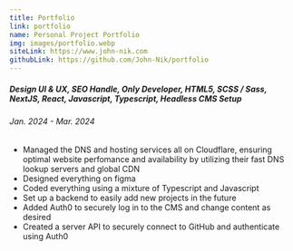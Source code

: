 ```yaml
---
title: Portfolio
link: portfolio
name: Personal Project Portfolio
img: images/portfolio.webp
siteLink: https://www.john-nik.com
githubLink: https://github.com/John-Nik/portfolio
---
```

##### *Design UI & UX, SEO Handle, Only Developer, HTML5, SCSS / Sass, NextJS, React, Javascript, Typescript, Headless CMS Setup*

###### Jan. 2024 - Mar. 2024

* Managed the DNS and hosting services all on Cloudflare, ensuring optimal website perfomance and availability by utilizing their fast DNS lookup servers and global CDN
* Designed everything on figma
* Coded everything using a mixture of Typescript and Javascript
* Set up a backend to easily add new projects in the future
* Added Auth0 to securely log in to the CMS and change content as desired
* Created a server API to securely connect to GitHub and authenticate using Auth0
